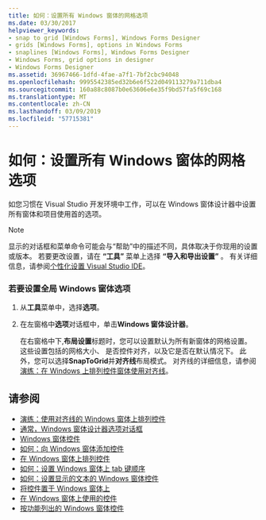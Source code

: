 ```yaml
---
title: 如何：设置所有 Windows 窗体的网格选项
ms.date: 03/30/2017
helpviewer_keywords:
- snap to grid [Windows Forms], Windows Forms Designer
- grids [Windows Forms], options in Windows Forms
- snaplines [Windows Forms], Windows Forms Designer
- Windows Forms, grid options in designer
- Windows Forms Designer
ms.assetid: 36967466-1dfd-4fae-a7f1-7bf2cbc94048
ms.openlocfilehash: 9995542385ed32b6e6f522d049113279a711dba4
ms.sourcegitcommit: 160a88c8087b0e63606e6e35f9bd57fa5f69c168
ms.translationtype: MT
ms.contentlocale: zh-CN
ms.lasthandoff: 03/09/2019
ms.locfileid: "57715381"
---
```

# <a name="how-to-set-grid-options-for-all-windows-forms"></a>如何：设置所有 Windows 窗体的网格选项
如您习惯在 Visual Studio 开发环境中工作，可以在 Windows 窗体设计器中设置所有窗体和项目使用首的选项。  
  
> [!NOTE]
>  显示的对话框和菜单命令可能会与“帮助”中的描述不同，具体取决于你现用的设置或版本。 若要更改设置，请在 **“工具”** 菜单上选择 **“导入和导出设置”** 。 有关详细信息，请参阅[个性化设置 Visual Studio IDE](/visualstudio/ide/personalizing-the-visual-studio-ide)。  
  
### <a name="to-set-global-windows-forms-options"></a>若要设置全局 Windows 窗体选项  
  
1.  从**工具**菜单中，选择**选项**。  
  
2.  在左窗格中**选项**对话框中，单击**Windows 窗体设计器**。  
  
     在右窗格中下,**布局设置**标题时，您可以设置默认为所有新窗体的网格设置。 这些设置包括的网格大小、 是否控件对齐，以及它是否在默认情况下。 此外，您可以选择**SnapToGrid**并**对齐线**布局模式。 对齐线的详细信息，请参阅[演练：在 Windows 上排列控件窗体使用对齐线](walkthrough-arranging-controls-on-windows-forms-using-snaplines.md)。  
  
## <a name="see-also"></a>请参阅
- [演练：使用对齐线的 Windows 窗体上排列控件](walkthrough-arranging-controls-on-windows-forms-using-snaplines.md)
- [通常，Windows 窗体设计器选项对话框](https://docs.microsoft.com/previous-versions/visualstudio/visual-studio-2010/5aazxs78(v=vs.100))
- [Windows 窗体控件](index.md)
- [如何：向 Windows 窗体添加控件](how-to-add-controls-to-windows-forms.md)
- [在 Windows 窗体上排列控件](arranging-controls-on-windows-forms.md)
- [如何：设置 Windows 窗体上 tab 键顺序](how-to-set-the-tab-order-on-windows-forms.md)
- [如何：设置显示的文本的 Windows 窗体控件](how-to-set-the-text-displayed-by-a-windows-forms-control.md)
- [将控件置于 Windows 窗体上](putting-controls-on-windows-forms.md)
- [在 Windows 窗体上使用的控件](controls-to-use-on-windows-forms.md)
- [按功能列出的 Windows 窗体控件](windows-forms-controls-by-function.md)

